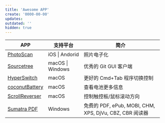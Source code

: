 ```yaml
---
title: 'Awesome APP'
create: '0000-00-00'
updates:
outdated: ''
hidden: true
---
```


| APP                                                                         | 支持平台         | 简介                                                    |
| --------------------------------------------------------------------------- | ---------------- | ------------------------------------------------------- |
| [PhotoScan](https://www.google.com/photos/scan)                             | iOS \| Andorid   | 照片电子化                                              |
| [Sourcetree](https://www.sourcetreeapp.com)                                 | macOS \| Windows | 优秀的 Git GUI 客户端                                   |
| [HyperSwitch](https://bahoom.com/hyperswitch)                               | macOS            | 更好的 Cmd+Tab 程序切换控制                             |
| [coconutBattery](https://www.coconut-flavour.com/coconutbattery/index.html) | macOS            | 查看电池更多信息                                        |
| [ScrollReverser](https://pilotmoon.com/scrollreverser)                      | macOS            | 控制触控板/鼠标滚动方向                                 |
| [Sumatra PDF](https://www.sumatrapdfreader.org)                             | Windows          | 免费的 PDF, ePub, MOBI, CHM, XPS, DjVu, CBZ, CBR 阅读器 |

